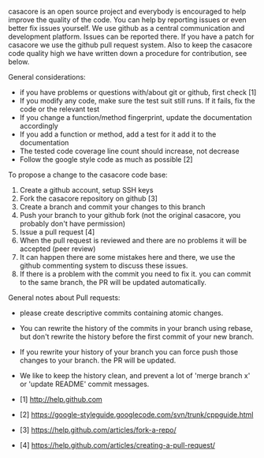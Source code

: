 casacore is an open source project and everybody is encouraged to help improve
the quality of the code. You can help by reporting issues or even better
fix issues yourself. We use github as a central communication and development
platform. Issues can be reported there. If you have a patch for casacore 
we use the github pull request system. Also to keep the casacore code
quality high we have written down a procedure for contribution, see below.

General considerations:

 * if you have problems or questions with/about git or github, first check [1]
 * If you modify any code, make sure the test suit still runs. If it fails,
   fix the code or the relevant test
 * If you change a function/method fingerprint, update the documentation
   accordingly
 * If you add a function or method, add a test for it add it to the
   documentation
 * The tested code coverage line count should increase, not decrease
 * Follow the google style code as much as possible [2]
 
 

To propose a change to the casacore code base:

 1. Create a github account, setup SSH keys
 2. Fork the casacore repository on github [3]
 3. Create a branch and commit your changes to this branch
 4. Push your branch to your github fork (not the original casacore, you
    probably don't have permission)
 5. Issue a pull request [4]
 6. When the pull request is reviewed and there are no problems it will be
    accepted (peer review)
 7. It can happen there are some mistakes here and there, we use the github
    commenting system to discuss these issues.
 8. If there is a problem with the commit you need to fix it. you can commit
    to the same branch, the PR will be updated automatically.

General notes about Pull requests:

 * please create descriptive commits containing atomic changes.
 * You can rewrite the history of the commits in your branch using rebase,
   but don't rewrite the history before the first commit of your new branch.
 * If you rewrite your history of your branch you can force push those changes
   to your branch. the PR will be updated.
 * We like to keep the history clean, and prevent a lot of 'merge branch x' or
   'update README' commit messages.
 
 
 * [1] http://help.github.com 
 * [2] https://google-styleguide.googlecode.com/svn/trunk/cppguide.html
 * [3] https://help.github.com/articles/fork-a-repo/
 * [4] https://help.github.com/articles/creating-a-pull-request/
